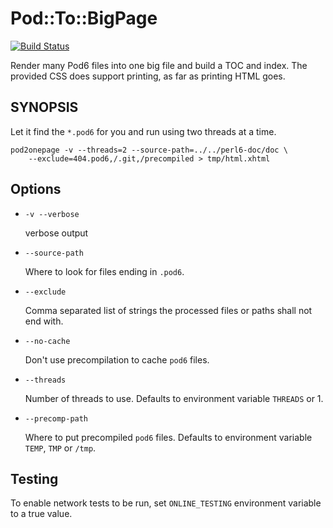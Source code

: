 # Pod::To::BigPage
[![Build Status](https://travis-ci.org/perl6/perl6-pod-to-bigpage.svg?branch=master)](https://travis-ci.org/perl6/perl6-pod-to-bigpage)

Render many Pod6 files into one big file and build a TOC and index. The
provided CSS does support printing, as far as printing HTML goes.

## SYNOPSIS

Let it find the `*.pod6` for you and run using two threads at a time.

    pod2onepage -v --threads=2 --source-path=../../perl6-doc/doc \
        --exclude=404.pod6,/.git,/precompiled > tmp/html.xhtml

## Options

* `-v --verbose`

  verbose output

* `--source-path`

  Where to look for files ending in `.pod6`.

* `--exclude`

  Comma separated list of strings the processed files or paths shall not end with.

* `--no-cache`

  Don't use precompilation to cache `pod6` files.

* `--threads`

  Number of threads to use. Defaults to environment variable `THREADS` or 1.

* `--precomp-path`

  Where to put precompiled `pod6` files. Defaults to environment
  variable `TEMP`, `TMP` or `/tmp`.

## Testing

To enable network tests to be run, set `ONLINE_TESTING` environment variable to a true value.
